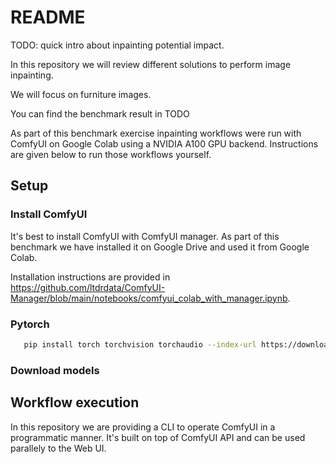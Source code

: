 # README

TODO: quick intro about inpainting potential impact.

In this repository we will review different solutions to perform image inpainting.

We will focus on furniture images.

You can find the benchmark result in TODO

As part of this benchmark exercise inpainting workflows were run with ComfyUI on Google Colab using a NVIDIA A100 GPU backend. Instructions are given below to run those workflows yourself.


## Setup

### Install ComfyUI

It's best to install ComfyUI with ComfyUI manager. As part of this benchmark we have installed it on Google Drive and used it from Google Colab.

Installation instructions are provided in https://github.com/ltdrdata/ComfyUI-Manager/blob/main/notebooks/comfyui_colab_with_manager.ipynb.

### Pytorch

```bash
   pip install torch torchvision torchaudio --index-url https://download.pytorch.org/whl/cu121
```

### Download models

###

## Workflow execution

In this repository we are providing a CLI to operate ComfyUI in a programmatic manner. It's built on top of ComfyUI API and can be used parallely to the Web UI.
